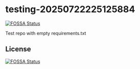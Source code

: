 # testing-20250722225125884
[![FOSSA Status](https://app.fossa.com/api/projects/git%2Bgithub.com%2Fkirogum%2Ftesting-20250722225125884.svg?type=shield)](https://app.fossa.com/projects/git%2Bgithub.com%2Fkirogum%2Ftesting-20250722225125884?ref=badge_shield)

Test repo with empty requirements.txt


## License
[![FOSSA Status](https://app.fossa.com/api/projects/git%2Bgithub.com%2Fkirogum%2Ftesting-20250722225125884.svg?type=large)](https://app.fossa.com/projects/git%2Bgithub.com%2Fkirogum%2Ftesting-20250722225125884?ref=badge_large)